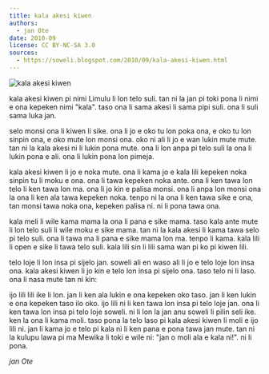 ```yaml
---
title: kala akesi kiwen
authors:
  - jan Ote
date: 2010-09
license: CC BY-NC-SA 3.0
sources:
  - https://soweli.blogspot.com/2010/09/kala-akesi-kiwen.html
---
```


<!-- "Limule(dD).jpg" by Didier Descouens (https://commons.wikimedia.org/wiki/File:Limule(dD).jpg). CC BY-SA 4.0. -->
![kala akesi kiwen](https://upload.wikimedia.org/wikipedia/commons/a/a4/Limule%28dD%29.jpg)

kala akesi kiwen pi nimi Limulu li lon telo suli. tan ni la jan pi toki pona li nimi e ona kepeken nimi "kala". taso ona li sama akesi li sama pipi suli. ona li suli sama luka jan.

selo monsi ona li kiwen li sike. ona li jo e oko tu lon poka ona, e oko tu lon sinpin ona, e oko mute lon monsi ona. oko ni ali li jo e wan lukin mute mute. tan ni la kala akesi ni li lukin pona mute. ona li lon anpa pi telo suli la ona li lukin pona e ali. ona li lukin pona lon pimeja.

kala akesi kiwen li jo e noka mute. ona li kama jo e kala lili kepeken noka sinpin tu li moku e ona. ona li tawa kepeken noka ante. ona li ken tawa lon telo li ken tawa lon ma. ona li jo kin e palisa monsi. ona li anpa lon monsi ona la ona li ken ala tawa kepeken noka. tenpo ni la ona li ken tawa sike e ona, tan monsi tawa noka ona, kepeken palisa ni. ni li pona tawa ona.

kala meli li wile kama mama la ona li pana e sike mama. taso kala ante mute li lon telo suli li wile moku e sike mama. tan ni la kala akesi li kama tawa selo pi telo suli. ona li tawa ma li pana e sike mama lon ma. tenpo li kama. kala lili li open e sike li tawa telo suli. kala lili sin li lili sama wan pi ko pi kiwen lili.

telo loje li lon insa pi sijelo jan. soweli ali en waso ali li jo e telo loje lon insa ona. kala akesi kiwen li jo kin e telo lon insa pi sijelo ona. taso telo ni li laso. ona li nasa mute tan ni kin:

ijo lili lili ike li lon. jan li ken ala lukin e ona kepeken oko taso. jan li ken lukin e ona kepeken taso ilo oko. ijo lili ni li ken tawa lon insa pi telo loje jan. ona li ken tawa lon insa pi telo loje soweli. ni li lon la jan anu soweli li pilin seli ike. ken la ona li kama moli. taso pona la telo laso pi kala akesi kiwen li moli e ijo lili ni. jan li kama jo e telo pi kala ni li ken pana e pona tawa jan mute. tan ni la kulupu lawa pi ma Mewika li toki e wile ni: "jan o moli ala e kala ni!". ni li pona.

*jan Ote*
